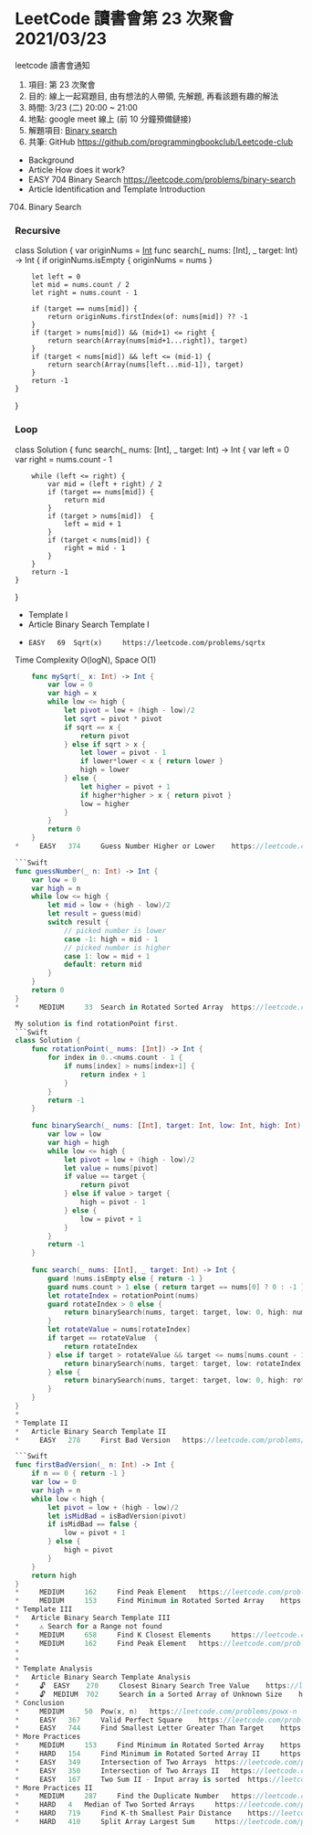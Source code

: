 # LeetCode 讀書會第 23 次聚會 2021/03/23

  leetcode 讀書會通知
 1. 項目: 第 23  次聚會
 2. 目的: 線上一起寫題目, 由有想法的人帶領, 先解題, 再看該題有趣的解法
 3. 時間: 3/23 (二) 20:00 ~ 21:00
 4. 地點: google meet 線上 (前 10 分鐘預備鏈接)
 5. 解題項目:  [Binary search](https://leetcode.com/explore/learn/card/binary-search)
 6. 共筆: GitHub https://github.com/programmingbookclub/Leetcode-club

* Background
*   Article  How does it work?
*   EASY	 704	 Binary Search	 https://leetcode.com/problems/binary-search
*   Article  Identification and Template Introduction
704. Binary Search
### Recursive
class Solution {
    var originNums = [Int]()
    func search(_ nums: [Int], _ target: Int) -> Int {
        if originNums.isEmpty { originNums = nums }
        
        let left = 0
        let mid = nums.count / 2
        let right = nums.count - 1
        
        if (target == nums[mid]) {
            return originNums.firstIndex(of: nums[mid]) ?? -1
        } 
        if (target > nums[mid]) && (mid+1) <= right {
            return search(Array(nums[mid+1...right]), target)
        } 
        if (target < nums[mid]) && left <= (mid-1) {
            return search(Array(nums[left...mid-1]), target)
        }
        return -1
    }
}

### Loop
class Solution {
    func search(_ nums: [Int], _ target: Int) -> Int {
        var left = 0
        var right = nums.count - 1
        
        while (left <= right) {
            var mid = (left + right) / 2 
            if (target == nums[mid]) {
                return mid
            } 
            if (target > nums[mid])  {
                left = mid + 1
            } 
            if (target < nums[mid]) {
                right = mid - 1
            }
        }
        return -1
    }
}
* Template I
*   Article Binary Search Template I
*     EASY	 69	 Sqrt(x)	 https://leetcode.com/problems/sqrtx

Time Complexity O(logN), Space O(1)
```Swift
    func mySqrt(_ x: Int) -> Int {
        var low = 0
        var high = x
        while low <= high {
            let pivot = low + (high - low)/2
            let sqrt = pivot * pivot
            if sqrt == x {
                return pivot
            } else if sqrt > x {
                let lower = pivot - 1
                if lower*lower < x { return lower }
                high = lower
            } else {
                let higher = pivot + 1
                if higher*higher > x { return pivot }
                low = higher
            }
        }
        return 0
    }
*     EASY	 374	 Guess Number Higher or Lower	 https://leetcode.com/problems/guess-number-higher-or-lower

```Swift
func guessNumber(_ n: Int) -> Int {
    var low = 0
    var high = n
    while low <= high {
        let mid = low + (high - low)/2
        let result = guess(mid)
        switch result {
            // picked number is lower
            case -1: high = mid - 1
            // picked number is higher
            case 1: low = mid + 1
            default: return mid
        }
    }
    return 0
}
*     MEDIUM	 33	 Search in Rotated Sorted Array	 https://leetcode.com/problems/search-in-rotated-sorted-array

My solution is find rotationPoint first.
```Swift
class Solution {
    func rotationPoint(_ nums: [Int]) -> Int {
        for index in 0..<nums.count - 1 {
            if nums[index] > nums[index+1] {
                return index + 1
            } 
        }
        return -1
    }
    
    func binarySearch(_ nums: [Int], target: Int, low: Int, high: Int) -> Int {
        var low = low
        var high = high
        while low <= high {
            let pivot = low + (high - low)/2
            let value = nums[pivot]
            if value == target {
                return pivot
            } else if value > target {
                high = pivot - 1
            } else {
                low = pivot + 1
            }
        }
        return -1
    }
    
    func search(_ nums: [Int], _ target: Int) -> Int {
        guard !nums.isEmpty else { return -1 }
        guard nums.count > 1 else { return target == nums[0] ? 0 : -1 }
        let rotateIndex = rotationPoint(nums)
        guard rotateIndex > 0 else { 
            return binarySearch(nums, target: target, low: 0, high: nums.count - 1) 
        }
        let rotateValue = nums[rotateIndex]
        if target == rotateValue  {
            return rotateIndex
        } else if target > rotateValue && target <= nums[nums.count - 1] {
            return binarySearch(nums, target: target, low: rotateIndex + 1, high: nums.count - 1)
        } else {
            return binarySearch(nums, target: target, low: 0, high: rotateIndex - 1)
        }
    }
}
*   
* Template II
*   Article Binary Search Template II
*     EASY	 278	 First Bad Version	 https://leetcode.com/problems/first-bad-version

```Swift 
func firstBadVersion(_ n: Int) -> Int {
    if n == 0 { return -1 }
    var low = 0
    var high = n
    while low < high {
        let pivot = low + (high - low)/2
        let isMidBad = isBadVersion(pivot)
        if isMidBad == false {
            low = pivot + 1
        } else {
            high = pivot
        }
    }
    return high
}
*     MEDIUM	 162	 Find Peak Element	 https://leetcode.com/problems/find-peak-element
*     MEDIUM	 153	 Find Minimum in Rotated Sorted Array	 https://leetcode.com/problems/find-minimum-in-rotated-sorted-array
* Template III
*   Article Binary Search Template III
*     ⚠️ Search for a Range not found
*     MEDIUM	 658	 Find K Closest Elements	 https://leetcode.com/problems/find-k-closest-elements
*     MEDIUM	 162	 Find Peak Element	 https://leetcode.com/problems/find-peak-element
*   
*   
* Template Analysis
*   Article Binary Search Template Analysis
*     🔓	 EASY	 270	 Closest Binary Search Tree Value	 https://leetcode.com/problems/closest-binary-search-tree-value
*     🔓	 MEDIUM	 702	 Search in a Sorted Array of Unknown Size	 https://leetcode.com/problems/search-in-a-sorted-array-of-unknown-size
* Conclusion
*     MEDIUM	 50	 Pow(x, n)	 https://leetcode.com/problems/powx-n
*     EASY	 367	 Valid Perfect Square	 https://leetcode.com/problems/valid-perfect-square
*     EASY	 744	 Find Smallest Letter Greater Than Target	 https://leetcode.com/problems/find-smallest-letter-greater-than-target
* More Practices
*     MEDIUM	 153	 Find Minimum in Rotated Sorted Array	 https://leetcode.com/problems/find-minimum-in-rotated-sorted-array
*     HARD	 154	 Find Minimum in Rotated Sorted Array II	 https://leetcode.com/problems/find-minimum-in-rotated-sorted-array-ii
*     EASY	 349	 Intersection of Two Arrays	 https://leetcode.com/problems/intersection-of-two-arrays
*     EASY	 350	 Intersection of Two Arrays II	 https://leetcode.com/problems/intersection-of-two-arrays-ii
*     EASY	 167	 Two Sum II - Input array is sorted	 https://leetcode.com/problems/two-sum-ii-input-array-is-sorted
* More Practices II
*     MEDIUM	 287	 Find the Duplicate Number	 https://leetcode.com/problems/find-the-duplicate-number
*     HARD	 4	 Median of Two Sorted Arrays	 https://leetcode.com/problems/median-of-two-sorted-arrays
*     HARD	 719	 Find K-th Smallest Pair Distance	 https://leetcode.com/problems/find-k-th-smallest-pair-distance 
*     HARD	 410	 Split Array Largest Sum	 https://leetcode.com/problems/split-array-largest-sum
